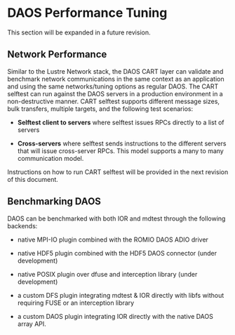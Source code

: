 # DAOS Performance Tuning

This section will be expanded in a future revision.

## Network Performance

Similar to the Lustre Network stack, the DAOS CART layer can validate and benchmark network communications in the same context as
an application and using the same networks/tuning options as regular
DAOS. The CART selftest can run against the DAOS servers in a production
environment in a non-destructive manner. CART selftest supports
different message sizes, bulk transfers, multiple targets, and the
following test scenarios:

-   **Selftest client to servers** where selftest issues RPCs directly
    to a list of servers

-   **Cross-servers** where selftest sends instructions to the different
    servers that will issue cross-server RPCs. This model supports a
    many to many communication model.

Instructions on how to run CART selftest will be provided in the next
revision of this document.

## Benchmarking DAOS

DAOS can be benchmarked with both IOR and mdtest through the following
backends:

-   native MPI-IO plugin combined with the ROMIO DAOS ADIO driver

-   native HDF5 plugin combined with the HDF5 DAOS connector (under
    development)

-   native POSIX plugin over dfuse and interception library (under
    development)

-   a custom DFS plugin integrating mdtest & IOR directly with libfs
    without requiring FUSE or an interception library

-   a custom DAOS plugin integrating IOR directly with the native DAOS
    array API.



